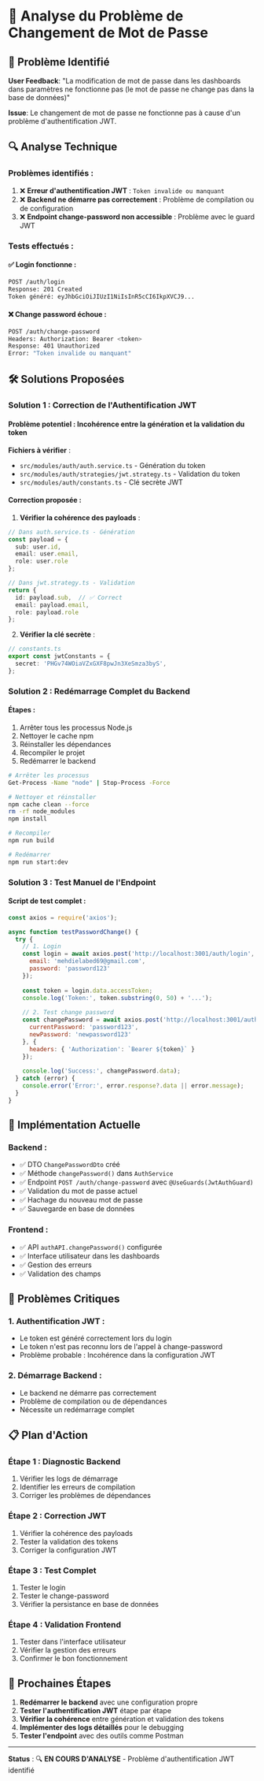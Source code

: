 # 🔐 Analyse du Problème de Changement de Mot de Passe

## 🎯 Problème Identifié

**User Feedback**: "La modification de mot de passe dans les dashboards dans paramètres ne fonctionne pas (le mot de passe ne change pas dans la base de données)"

**Issue**: Le changement de mot de passe ne fonctionne pas à cause d'un problème d'authentification JWT.

## 🔍 Analyse Technique

### **Problèmes identifiés** :

1. ❌ **Erreur d'authentification JWT** : `Token invalide ou manquant`
2. ❌ **Backend ne démarre pas correctement** : Problème de compilation ou de configuration
3. ❌ **Endpoint change-password non accessible** : Problème avec le guard JWT

### **Tests effectués** :

#### ✅ **Login fonctionne** :
```bash
POST /auth/login
Response: 201 Created
Token généré: eyJhbGciOiJIUzI1NiIsInR5cCI6IkpXVCJ9...
```

#### ❌ **Change password échoue** :
```bash
POST /auth/change-password
Headers: Authorization: Bearer <token>
Response: 401 Unauthorized
Error: "Token invalide ou manquant"
```

## 🛠️ Solutions Proposées

### **Solution 1 : Correction de l'Authentification JWT**

#### **Problème potentiel** : Incohérence entre la génération et la validation du token

**Fichiers à vérifier** :
- `src/modules/auth/auth.service.ts` - Génération du token
- `src/modules/auth/strategies/jwt.strategy.ts` - Validation du token
- `src/modules/auth/constants.ts` - Clé secrète JWT

#### **Correction proposée** :

1. **Vérifier la cohérence des payloads** :
```typescript
// Dans auth.service.ts - Génération
const payload = { 
  sub: user.id, 
  email: user.email, 
  role: user.role 
};

// Dans jwt.strategy.ts - Validation
return { 
  id: payload.sub,  // ✅ Correct
  email: payload.email, 
  role: payload.role 
};
```

2. **Vérifier la clé secrète** :
```typescript
// constants.ts
export const jwtConstants = {
  secret: 'PHGv74WOiaVZxGXF8pwJn3XeSmza3byS',
};
```

### **Solution 2 : Redémarrage Complet du Backend**

#### **Étapes** :
1. Arrêter tous les processus Node.js
2. Nettoyer le cache npm
3. Réinstaller les dépendances
4. Recompiler le projet
5. Redémarrer le backend

```bash
# Arrêter les processus
Get-Process -Name "node" | Stop-Process -Force

# Nettoyer et réinstaller
npm cache clean --force
rm -rf node_modules
npm install

# Recompiler
npm run build

# Redémarrer
npm run start:dev
```

### **Solution 3 : Test Manuel de l'Endpoint**

#### **Script de test complet** :
```javascript
const axios = require('axios');

async function testPasswordChange() {
  try {
    // 1. Login
    const login = await axios.post('http://localhost:3001/auth/login', {
      email: 'mehdielabed69@gmail.com',
      password: 'password123'
    });
    
    const token = login.data.accessToken;
    console.log('Token:', token.substring(0, 50) + '...');
    
    // 2. Test change password
    const changePassword = await axios.post('http://localhost:3001/auth/change-password', {
      currentPassword: 'password123',
      newPassword: 'newpassword123'
    }, {
      headers: { 'Authorization': `Bearer ${token}` }
    });
    
    console.log('Success:', changePassword.data);
  } catch (error) {
    console.error('Error:', error.response?.data || error.message);
  }
}
```

## 🔧 Implémentation Actuelle

### **Backend** :
- ✅ DTO `ChangePasswordDto` créé
- ✅ Méthode `changePassword()` dans `AuthService`
- ✅ Endpoint `POST /auth/change-password` avec `@UseGuards(JwtAuthGuard)`
- ✅ Validation du mot de passe actuel
- ✅ Hachage du nouveau mot de passe
- ✅ Sauvegarde en base de données

### **Frontend** :
- ✅ API `authAPI.changePassword()` configurée
- ✅ Interface utilisateur dans les dashboards
- ✅ Gestion des erreurs
- ✅ Validation des champs

## 🚨 Problèmes Critiques

### **1. Authentification JWT** :
- Le token est généré correctement lors du login
- Le token n'est pas reconnu lors de l'appel à change-password
- Problème probable : Incohérence dans la configuration JWT

### **2. Démarrage Backend** :
- Le backend ne démarre pas correctement
- Problème de compilation ou de dépendances
- Nécessite un redémarrage complet

## 📋 Plan d'Action

### **Étape 1 : Diagnostic Backend**
1. Vérifier les logs de démarrage
2. Identifier les erreurs de compilation
3. Corriger les problèmes de dépendances

### **Étape 2 : Correction JWT**
1. Vérifier la cohérence des payloads
2. Tester la validation des tokens
3. Corriger la configuration JWT

### **Étape 3 : Test Complet**
1. Tester le login
2. Tester le change-password
3. Vérifier la persistance en base de données

### **Étape 4 : Validation Frontend**
1. Tester dans l'interface utilisateur
2. Vérifier la gestion des erreurs
3. Confirmer le bon fonctionnement

## 🔄 Prochaines Étapes

1. **Redémarrer le backend** avec une configuration propre
2. **Tester l'authentification JWT** étape par étape
3. **Vérifier la cohérence** entre génération et validation des tokens
4. **Implémenter des logs détaillés** pour le debugging
5. **Tester l'endpoint** avec des outils comme Postman

---

**Status** : 🔍 **EN COURS D'ANALYSE** - Problème d'authentification JWT identifié
